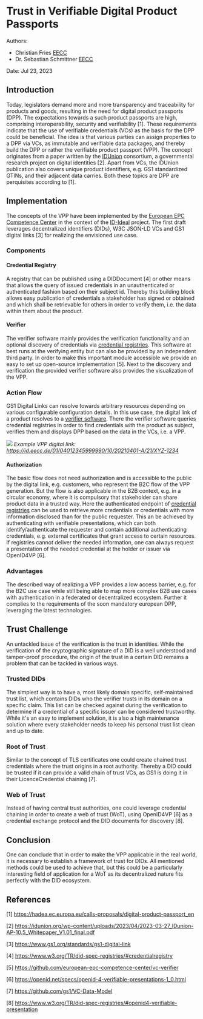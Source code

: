 # Trust in Verifiable Digital Product Passports

Authors:  
- Christian Fries [EECC](https://id.eecc.de)  
- Dr. Sebastian Schmittner [EECC](https://id.eecc.de)  

Date: Jul 23, 2023

## Introduction

Today, legislators demand more and more transparency and traceability for products and goods, resulting in the need for digital product passports (DPP). The expectations towards a such product passports are high, comprising interoperability, security and verifiability [1]. These requirements indicate that the use of verifiable credentials (VCs) as the basis for the DPP could be beneficial. The idea is that various parties can assign properties to a DPP via VCs, as immutable and verifiable data packages, and thereby build the DPP or rather the verifiable product passport (VPP). The concept originates from a paper written by the [IDUnion](https://idunion.org/) consortium, a governmental research project on digital identities [2]. Apart from VCs, the IDUnion publication also covers unique product identifiers, e.g. GS1 standardized GTINs, and their adjacent data carries. Both these topics are DPP are perquisites according to [1].


## Implementation

The concepts of the VPP have been implemented by the [European EPC Competence Center](https://id.eecc.de/) in the context of the [ID-Ideal](https://id-ideal.de/) project. The first draft leverages decentralized identifiers (DIDs), W3C JSON-LD VCs and GS1 digital links [3] for realizing the envisioned use case.  

### Components

#### Credential Registry

A registry that can be published using a DIDDocument [4] or other means that allows the query of issued credentials in an unauthenticated or authenticated fashion based on their subject id. Thereby this building block allows easy publication of credentials a stakeholder has signed or obtained and which shall be retrievable for others in order to verify them, i.e. the data within them about the product.

#### Verifier

The verifier software mainly provides the verification functionality and an optional discovery of credentials via [credential registries](#Credential-Registry). This software at best runs at the verifying entity but can also be provided by an independent third party. In order to make this important module accessible we provide an easy to set up open-source implementation [5]. Next to the discovery and verification the provided verifier software also provides the visualization of the VPP.


### Action Flow

GS1 Digital Links can resolve towards arbitrary resources depending on various configurable configuration details. In this use case, the digital link of a product resolves to a [verifier software](#Verifier). There the verifier software queries credential registries in order to find credentials with the product as subject, verifies them and displays DPP based on the data in the VCs, i.e. a VPP.


![](https://ipfs.io/ipfs/QmS9THKsKhykNrJHXMAJg1YXMys7ZBWi5zUV38dx7Koune?filename=dl_vpp.png)
*Example VPP digital link: https://id.eecc.de/01/04012345999990/10/20210401-A/21/XYZ-1234*


#### Authorization

The basic flow does not need authorization and is accessible to the public by the digital link, e.g. customers, who represent the B2C flow of the VPP generation. But the flow is also applicable in the B2B context, e.g. in a circular economy, where it is compulsory that stakeholder can share product data in a trusted way. Here the authenticated endpoint of [credential registries](#Credential-Registry) can be used to retrieve more credentials or credentials with more information disclosed than for the public requester. This an be achieved by authenticating with verifiable presentations, which can both identify/authenticate the requester and contain additional authenticating credentials, e.g. external certificates that grant access to certain resources.  
If registries cannot deliver the needed information, one can always request a presentation of the needed credential at the holder or issuer via OpenID4VP [6].


### Advantages

The described way of realizing a VPP provides a low access barrier, e.g. for the B2C use case while still being able to map more complex B2B use cases with authentication in a federated or decentralized ecosystem. Further it complies to the requirements of the soon mandatory european DPP, leveraging the latest technologies.



## Trust Challenge

An untackled issue of the verification is the trust in identities. While the verification of the cryptographic signature of a DID is a well understood and tamper-proof procedure, the origin of the trust in a certain DID remains a problem that can be tackled in various ways.

### Trusted DIDs

The simplest way is to have a, most likely domain specific, self-maintained trust list, which contains DIDs who the verifier trusts in its domain on a specific claim. This list can be checked against during the verification to determine if a credential of a specific issuer can be considered trustworthy. While it's an easy to implement solution, it is also a high maintenance solution where every stakeholder needs to keep his personal trust list clean and up to date.

### Root of Trust

Similar to the concept of TLS certificates one could create chained trust credentials where the trust origins in a root authority. Thereby a DID could be trusted if it can provide a valid chain of trust VCs, as GS1 is doing it in their LicenceCredential chaining [7].

### Web of Trust

Instead of having central trust authorities, one could leverage credential chaining in order to create a web of trust (WoT), using OpenID4VP [6] as a credential exchange protocol and the DID documents for discovery [8].  


## Conclusion

One can conclude that in order to make the VPP applicable in the real world, it is necessary to establish a framework of trust for DIDs. All mentioned methods could be used to achieve that, but this could be a particularly interesting field of application for a WoT as its decentralized nature fits perfectly with the DID ecosystem.


## References

[1] https://hadea.ec.europa.eu/calls-proposals/digital-product-passport_en

[2] https://idunion.org/wp-content/uploads/2023/04/2023-03-27_IDunion-AP-10.5_Whitepaper_V1.01_final.pdf

[3] https://www.gs1.org/standards/gs1-digital-link

[4] https://www.w3.org/TR/did-spec-registries/#credentialregistry

[5] https://github.com/european-epc-competence-center/vc-verifier

[6] https://openid.net/specs/openid-4-verifiable-presentations-1_0.html

[7] https://github.com/gs1/VC-Data-Model

[8] https://www.w3.org/TR/did-spec-registries/#openid4-verifiable-presentation